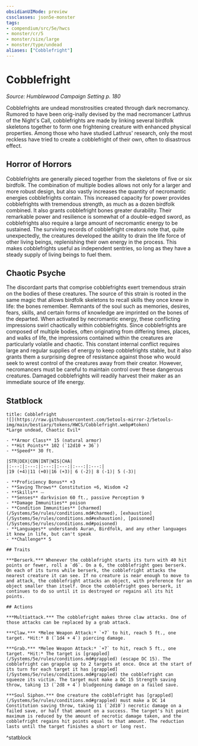 ```yaml
---
obsidianUIMode: preview
cssclasses: json5e-monster
tags:
- compendium/src/5e/hwcs
- monster/cr/5
- monster/size/large
- monster/type/undead
aliases: ["Cobblefright"]
---
```

# Cobblefright
*Source: Humblewood Campaign Setting p. 180*  

Cobblefrights are undead monstrosities created through dark necromancy. Rumored to have been orig-inally devised by the mad necromancer Lathrus of the Night's Call, cobblefrights are made by linking several birdfolk skeletons together to form one frightening creature with enhanced physical properties. Among those who have studied Lathrus' research, only the most reckless have tried to create a cobblefright of their own, often to disastrous effect.

## Horror of Horrors

Cobblefrights are generally pieced together from the skeletons of five or six birdfolk. The combination of multiple bodies allows not only for a larger and more robust design, but also vastly increases the quantity of necromantic energies cobblefrights contain. This increased capacity for power provides cobblefrights with tremendous strength, as much as a dozen birdfolk combined. It also grants cobblefright bones greater durability. Their remarkable power and resilience is somewhat of a double-edged sword, as cobblefrights also require a large amount of necromantic energy to be sustained. The surviving records of cobblefright creators note that, quite unexpectedly, the creatures developed the ability to drain the life force of other living beings, replenishing their own energy in the process. This makes cobblefrights useful as independent sentries, so long as they have a steady supply of living beings to fuel them.

## Chaotic Psyche

The discordant parts that comprise cobblefrights exert tremendous strain on the bodies of these creatures. The source of this strain is rooted in the same magic that allows birdfolk skeletons to recall skills they once knew in life: the bones remember. Remnants of the soul such as memories, desires, fears, skills, and certain forms of knowledge are imprinted on the bones of the departed. When activated by necromantic energy, these conflicting impressions swirl chaotically within cobblefrights. Since cobblefrights are composed of multiple bodies, often originating from differing times, places, and walks of life, the impressions contained within the creatures are particularly volatile and chaotic. This constant internal conflict requires large and regular supplies of energy to keep cobblefrights stable, but it also grants them a surprising degree of resistance against those who would seek to wrest control of the creatures away from their creator. However, necromancers must be careful to maintain control over these dangerous creatures. Damaged cobblefrights will readily harvest their maker as an immediate source of life energy.

## Statblock

```ad-statblock
title: Cobblefright
![](https://raw.githubusercontent.com/5etools-mirror-2/5etools-img/main/bestiary/tokens/HWCS/Cobblefright.webp#token)
*Large undead, Chaotic Evil*

- **Armor Class** 15 (natural armor)
- **Hit Points** 102 (`12d10 + 36`)
- **Speed** 30 ft.

|STR|DEX|CON|INT|WIS|CHA|
|:---:|:---:|:---:|:---:|:---:|:---:|
|19 (+4)|11 (+0)|16 (+3)| 6 (-2)| 8 (-1)| 5 (-3)|

- **Proficiency Bonus** +3
- **Saving Throws** Constitution +6, Wisdom +2
- **Skills** ⏤
- **Senses** darkvision 60 ft., passive Perception 9
- **Damage Immunities** poison
- **Condition Immunities** [charmed](/Systems/5e/rules/conditions.md#charmed), [exhaustion](/Systems/5e/rules/conditions.md#exhaustion), [poisoned](/Systems/5e/rules/conditions.md#poisoned)
- **Languages** understands Auran, Birdfolk, and any other languages it knew in life, but can't speak
- **Challenge** 5

## Traits

***Berserk.*** Whenever the cobblefright starts its turn with 40 hit points or fewer, roll a `d6`. On a 6, the cobblefright goes berserk. On each of its turns while berserk, the cobblefright attacks the nearest creature it can see. If no creature is near enough to move to and attack, the cobblefright attacks an object, with preference for an object smaller than itself. Once the cobblefright goes berserk, it continues to do so until it is destroyed or regains all its hit points.

## Actions

***Multiattack.*** The cobblefright makes three claw attacks. One of those attacks can be replaced by a grab attack.

***Claw.*** *Melee Weapon Attack:* `+7` to hit, reach 5 ft., one target. *Hit:* 8 (`1d4 + 4`) piercing damage.

***Grab.*** *Melee Weapon Attack:* `+7` to hit, reach 5 ft., one target. *Hit:* The target is [grappled](/Systems/5e/rules/conditions.md#grappled) (escape DC 15). The cobblefright can grapple up to 2 targets at once. Once at the start of its turn for each target it has [grappled](/Systems/5e/rules/conditions.md#grappled) the cobblefright can squeeze its victim. The target must make a DC 15 Strength saving throw, taking 13 (`2d8 + 4`) bludgeoning damage on a failed save.

***Soul Siphon.*** One creature the cobblefright has [grappled](/Systems/5e/rules/conditions.md#grappled) must make a DC 14 Constitution saving throw, taking 11 (`2d10`) necrotic damage on a failed save, or half that amount on a success. The target's hit point maximum is reduced by the amount of necrotic damage taken, and the cobblefright regains hit points equal to that amount. The reduction lasts until the target finishes a short or long rest.
```
^statblock